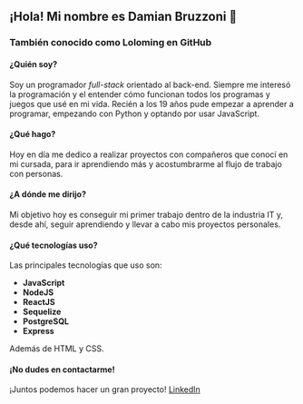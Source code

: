 ## ¡Hola! Mi nombre es Damian Bruzzoni 👋
### También conocido como Loloming en GitHub

#### ¿Quién soy?
Soy un programador *_full-stack_* orientado al back-end.
Siempre me interesó la programación y el entender cómo funcionan todos los programas y juegos que usé en mi vida. Recién a los
19 años pude empezar a aprender a programar, empezando con Python y optando por usar JavaScript.
#### ¿Qué hago?
Hoy en día me dedico a realizar proyectos con compañeros que conocí en mi cursada, para ir aprendiendo más y acostumbrarme al
flujo de trabajo con personas.
#### ¿A dónde me dirijo?
Mi objetivo hoy es conseguir mi primer trabajo dentro de la industria IT y, desde ahí, seguir aprendiendo y llevar a cabo mis proyectos personales.
#### ¿Qué tecnologías uso?
Las principales tecnologías que uso son:
* **JavaScript**
* **NodeJS**
* **ReactJS**
* **Sequelize**
* **PostgreSQL**
* **Express**

Además de HTML y CSS.
#### ¡No dudes en contactarme!
¡Juntos podemos hacer un gran proyecto!
[LinkedIn](https://www.linkedin.com/in/damian-bruzzoni/)
<!--
**Loloming/Loloming** is a ✨ _special_ ✨ repository because its `README.md` (this file) appears on your GitHub profile.

Here are some ideas to get you started:

- 🔭 I’m currently working on ...
- 🌱 I’m currently learning ...
- 👯 I’m looking to collaborate on ...
- 🤔 I’m looking for help with ...
- 💬 Ask me about ...
- 📫 How to reach me: ...
- 😄 Pronouns: ...
- ⚡ Fun fact: ...
-->
